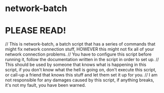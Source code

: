 # network-batch
# PLEASE READ!

// This is network-batch, a batch script that has a series of commands that might fix network connection stuff, HOWEVER this might not fix all of your network connection problems.
// You have to configure this script before running it, follow the documentation written in the script in order to set up.
// This should be used by someone that knows what is happening in this script, if you don't know what the hell is going on, don't execute this script, or call-up a friend that knows this stuff and let them set it up for you.
// I am not responsible for any damages caused by this script, if anything breaks, it's not my fault, you have been warned.
